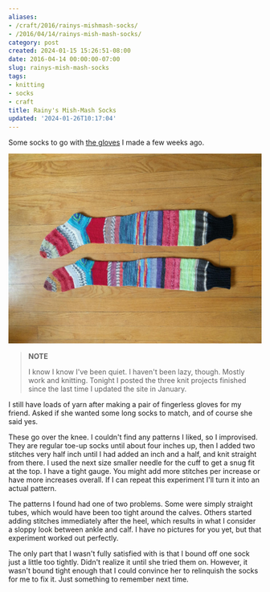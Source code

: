 ```yaml
---
aliases:
- /craft/2016/rainys-mishmash-socks/
- /2016/04/14/rainys-mish-mash-socks/
category: post
created: 2024-01-15 15:26:51-08:00
date: 2016-04-14 00:00:00-07:00
slug: rainys-mish-mash-socks
tags:
- knitting
- socks
- craft
title: Rainy's Mish-Mash Socks
updated: '2024-01-26T10:17:04'
---
```


Some socks to go with [the gloves](../03/rainys-mish-mash-gloves.md) I made a few weeks ago.

<!--more-->

![attachments/img/2016/cover-2016-04-14.jpg](../../../attachments/img/2016/cover-2016-04-14.jpg)

 > 
 > **NOTE**
>
 > I know I know I've been quiet. I haven't been lazy, though. Mostly work and knitting. Tonight I posted the three knit projects finished since the last time I updated the site in January.

I still have loads of yarn after making a pair of fingerless gloves for my friend. Asked if she wanted some long socks to match, and of course she said yes.

These go over the knee. I couldn't find any patterns I liked, so I improvised. They are regular toe-up socks until about four inches up, then I added two stitches  very
half inch until I had added an inch and a half, and knit straight from there. I used the next size smaller needle for the cuff to get a snug fit at the top. I have a tight gauge. You might add more stitches per increase or have more increases overall. If I can repeat this experiment I'll turn it into an actual pattern.

The patterns I found had one of two problems. Some were simply straight tubes, which would have been too tight around the calves. Others started adding stitches immediately after the heel, which results in what I consider a sloppy look between ankle and calf. I have no pictures for you yet, but that experiment worked out perfectly.

The only part that I wasn't fully satisfied with is that I bound off one sock just a little too tightly. Didn't realize it until she tried them on. However, it wasn't bound tight enough that I could convince her to relinquish the socks for me to fix it. Just something to remember next time.